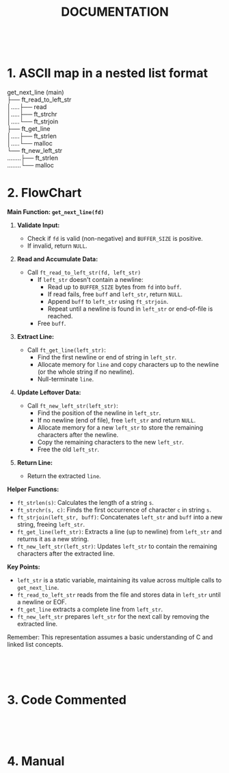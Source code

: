 <h1 align="center">DOCUMENTATION</h1>



<br>
<br>
<br>

# 1. ASCII map in a nested list format

get_next_line (main)  
├── ft_read_to_left_str   
│.....├── read   
│.....├── ft_strchr  
│.....└── ft_strjoin  
├── ft_get_line  
│.....├── ft_strlen  
│.....└── malloc   
└── ft_new_left_str  
........├── ft_strlen  
........└── malloc   

# 2. FlowChart



**Main Function: `get_next_line(fd)`**

1. **Validate Input:**
   - Check if `fd` is valid (non-negative) and `BUFFER_SIZE` is positive.
   - If invalid, return `NULL`.

2. **Read and Accumulate Data:**
   - Call `ft_read_to_left_str(fd, left_str)`
     - If `left_str` doesn't contain a newline:
       - Read up to `BUFFER_SIZE` bytes from `fd` into `buff`.
       - If read fails, free `buff` and `left_str`, return `NULL`.
       - Append `buff` to `left_str` using `ft_strjoin`.
       - Repeat until a newline is found in `left_str` or end-of-file is reached.
     - Free `buff`.

3. **Extract Line:**
   - Call `ft_get_line(left_str)`:
     - Find the first newline or end of string in `left_str`.
     - Allocate memory for `line` and copy characters up to the newline (or the whole string if no newline).
     - Null-terminate `line`.

4. **Update Leftover Data:**
   - Call `ft_new_left_str(left_str)`:
     - Find the position of the newline in `left_str`.
     - If no newline (end of file), free `left_str` and return `NULL`.
     - Allocate memory for a new `left_str` to store the remaining characters after the newline.
     - Copy the remaining characters to the new `left_str`.
     - Free the old `left_str`.

5. **Return Line:**
   - Return the extracted `line`.

**Helper Functions:**

* `ft_strlen(s)`: Calculates the length of a string `s`.
* `ft_strchr(s, c)`: Finds the first occurrence of character `c` in string `s`.
* `ft_strjoin(left_str, buff)`: Concatenates `left_str` and `buff` into a new string, freeing `left_str`.
* `ft_get_line(left_str)`: Extracts a line (up to newline) from `left_str` and returns it as a new string.
* `ft_new_left_str(left_str)`: Updates `left_str` to contain the remaining characters after the extracted line.

**Key Points:**

* `left_str` is a static variable, maintaining its value across multiple calls to `get_next_line`.
* `ft_read_to_left_str` reads from the file and stores data in `left_str` until a newline or EOF.
* `ft_get_line` extracts a complete line from `left_str`.
* `ft_new_left_str` prepares `left_str` for the next call by removing the extracted line.

Remember: This representation assumes a basic understanding of C and linked list concepts. 



<br>
<br>
<br>

# 3. Code Commented

<br>
<br>
<br>

# 4. Manual

<br>
<br>
<br>

